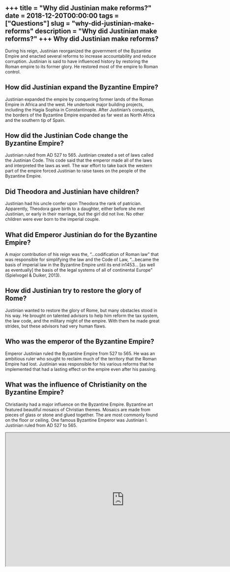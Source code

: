 +++
title = "Why did Justinian make reforms?"
date = 2018-12-20T00:00:00
tags = ["Questions"]
slug = "why-did-justinian-make-reforms"
description = "Why did Justinian make reforms?"
+++
Why did Justinian make reforms?
-------------------------------

During his reign, Justinian reorganized the government of the Byzantine Empire and enacted several reforms to increase accountability and reduce corruption. Justinian is said to have influenced history by restoring the Roman empire to its former glory. He restored most of the empire to Roman control.

How did Justinian expand the Byzantine Empire?
----------------------------------------------

Justinian expanded the empire by conquering former lands of the Roman Empire in Africa and the west. He undertook major building projects, including the Hagia Sophia in Constantinople. After Justinian’s conquests, the borders of the Byzantine Empire expanded as far west as North Africa and the southern tip of Spain.

How did the Justinian Code change the Byzantine Empire?
-------------------------------------------------------

Justinian ruled from AD 527 to 565. Justinian created a set of laws called the Justinian Code. This code said that the emperor made all of the laws and interpreted the laws as well. The war effort to take back the western part of the empire forced Justinian to raise taxes on the people of the Byzantine Empire.

Did Theodora and Justinian have children?
-----------------------------------------

Justinian had his uncle confer upon Theodora the rank of patrician. Apparently, Theodora gave birth to a daughter, either before she met Justinian, or early in their marriage, but the girl did not live. No other children were ever born to the imperial couple.

What did Emperor Justinian do for the Byzantine Empire?
-------------------------------------------------------

A major contribution of his reign was the, “…codification of Roman law” that was responsible for simplifying the law and the Code of Law, “…became the basis of imperial law in the Byzantine Empire until its end in1453… \[as well as eventually\] the basis of the legal systems of all of continental Europe” (Spielvogel &amp; Duiker, 2013).

How did Justinian try to restore the glory of Rome?
---------------------------------------------------

Justinian wanted to restore the glory of Rome, but many obstacles stood in his way. He brought on talented advisors to help him reform the tax system, the law code, and the military might of the empire. With them he made great strides, but these advisors had very human flaws.

Who was the emperor of the Byzantine Empire?
--------------------------------------------

Emperor Justinian ruled the Byzantine Empire from 527 to 565. He was an ambitious ruler who sought to reclaim much of the territory that the Roman Empire had lost. Justinian was responsible for his various reforms that he implemented that had a lasting effect on the empire even after his passing.

What was the influence of Christianity on the Byzantine Empire?
---------------------------------------------------------------

Christianity had a major influence on the Byzantine Empire. Byzantine art featured beautiful mosaics of Christian themes. Mosaics are made from pieces of glass or stone and glued together. The are most commonly found on the floor or ceiling. One famous Byzantine Emperor was Justinian I. Justinian ruled from AD 527 to 565.

<iframe allow="accelerometer; autoplay; clipboard-write; encrypted-media; gyroscope; picture-in-picture" allowfullscreen="" class="__youtube_prefs__  epyt-is-override  no-lazyload" data-no-lazy="1" data-origheight="433" data-origwidth="770" data-skipgform_ajax_framebjll="" height="433" id="_ytid_56540" loading="lazy" src="https://www.youtube.com/embed/H_2E0RxVHH4?enablejsapi=1&autoplay=0&cc_load_policy=0&cc_lang_pref=&iv_load_policy=1&loop=0&modestbranding=0&rel=1&fs=1&playsinline=0&autohide=2&theme=dark&color=red&controls=1&" title="YouTube player" width="770"></iframe>
